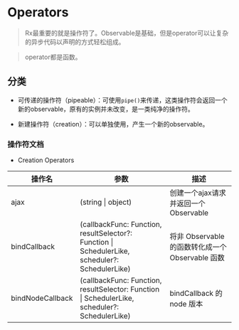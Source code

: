 # Operators

> Rx最重要的就是操作符了。Observable是基础，但是operator可以让复杂的异步代码以声明的方式轻松组成。

> operator都是函数。

## 分类

- 可传递的操作符（pipeable）：可使用`pipe()`来传递，这类操作符会返回一个新的observable，原有的实例并未改变，是一类纯净的操作符。

- 新建操作符（creation）：可以单独使用，产生一个新的observable。

### 操作符文档

- Creation Operators

操作名 | 参数 | 描述
--- | --- | ---
ajax | (string &#124; object) | 创建一个ajax请求并返回一个Observable
bindCallback | (callbackFunc: Function, resultSelector?: Function &#124; SchedulerLike, scheduler?: SchedulerLike) | 将非 Observable 的函数转化成一个 Observable 函数
bindNodeCallback | (callbackFunc: Function, resultSelector: Function &#124; SchedulerLike, scheduler?: SchedulerLike) | bindCallback 的 node 版本